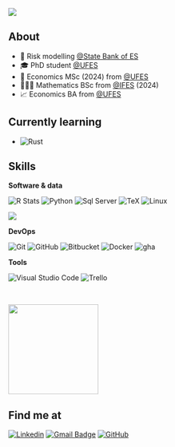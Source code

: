 ![](https://komarev.com/ghpvc/?username=albersonmiranda)

## About

- 🏦 Risk modelling [@State Bank of ES](https://www.banestes.com.br/)
- 🎓 PhD student [@UFES](https://internacional.ufes.br/en/home)
- 💸 Economics MSc (2024) from [@UFES](https://internacional.ufes.br/en/home)
- 👨🏽‍💻 Mathematics BSc from [@IFES](https://www.ifes.edu.br/) (2024)
- 📈 Economics BA from [@UFES](https://internacional.ufes.br/en/home)

## Currently learning

- ![Rust](https://img.shields.io/badge/-Rust-333333?style=flat&logo=rust)

## Skills

**Software & data**

![R Stats](https://img.shields.io/badge/R-333333?style=flat&logo=R&logoColor=276DC2) ![Python](https://img.shields.io/badge/-Python-333333?style=flat&logo=python) ![Sql Server](https://img.shields.io/badge/SQL%20Server-333333?style=flat&logo=microsoft-sql-server) ![TeX](https://img.shields.io/badge/-Latex-333333?style=flat&logo=latex&logoColor=008080) ![Linux](https://img.shields.io/badge/-Linux-333333?style=flat&logo=linux)

<a href="https://github.com/albersonmiranda" title="Alberson's top languages"> <img src="https://github-readme-stats.vercel.app/api/top-langs/?username=albersonmiranda&size_weight=0.5&count_weight=0.5&layout=compact&hide=javascript,html,css,sass,lua,dockerfile" /> </a>

**DevOps**

![Git](https://img.shields.io/badge/-Git-333333?style=flat&logo=git) ![GitHub](https://img.shields.io/badge/-GitHub-333333?style=flat&logo=github) ![Bitbucket](https://img.shields.io/badge/-Bitbucket-333333?style=flat&logo=bitbucket&logoColor=1a74ed) ![Docker](https://img.shields.io/badge/-Docker-333333?style=flat&logo=docker) ![gha](https://img.shields.io/badge/Github-Actions-e05d44?style=flat)

**Tools**

![Visual Studio Code](https://img.shields.io/badge/-Visual%20Studio%20Code-333333?style=flat&logo=visual-studio-code&logoColor=007ACC) ![Trello](https://img.shields.io/badge/-Trello-333333?style=flat&logo=trello&logoColor=007ACC)

<br/>

<a href="https://github.com/albersonmiranda" title="Alberson's profile"> <img src="https://github-readme-stats.vercel.app/api?username=albersonmiranda&amp;theme=slateorange&amp;show_icons=true" height="180em"/> </a>

## Find me at

[![Linkedin](https://img.shields.io/badge/-albersonmiranda-blue?style=flat-square&logo=Linkedin&logoColor=white&link=https://www.linkedin.com/in/albersonmiranda/)](https://www.linkedin.com/in/albersonmiranda/) [![Gmail Badge](https://img.shields.io/badge/-albersonmiranda@gmail.com-3e65cf?style=flat-square&logo=Gmail&link=mailto:albersonmiranda@gmail.com)](mailto:albersonmiranda@gmail.com) [![GitHub](https://img.shields.io/github/followers/albersonmiranda?label=follow&style=social)](https://github.com/albersonmiranda)
